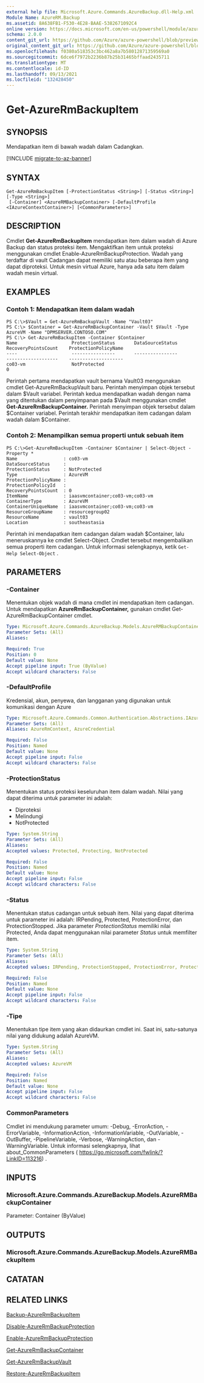 ```yaml
---
external help file: Microsoft.Azure.Commands.AzureBackup.dll-Help.xml
Module Name: AzureRM.Backup
ms.assetid: 8A638FB1-F530-4E28-BAAE-5382671092C4
online version: https://docs.microsoft.com/en-us/powershell/module/azurerm.backup/get-azurermbackupitem
schema: 2.0.0
content_git_url: https://github.com/Azure/azure-powershell/blob/preview/src/ResourceManager/AzureBackup/Commands.AzureBackup/help/Get-AzureRmBackupItem.md
original_content_git_url: https://github.com/Azure/azure-powershell/blob/preview/src/ResourceManager/AzureBackup/Commands.AzureBackup/help/Get-AzureRmBackupItem.md
ms.openlocfilehash: f0380a518353c3bc462a8a7b58012871359569a0
ms.sourcegitcommit: 6dce6f7972b2236b87b25b31465bffaad2435711
ms.translationtype: MT
ms.contentlocale: id-ID
ms.lasthandoff: 09/13/2021
ms.locfileid: "132428450"
---
```

# Get-AzureRmBackupItem

## SYNOPSIS
Mendapatkan item di bawah wadah dalam Cadangkan.

[!INCLUDE [migrate-to-az-banner](../../includes/migrate-to-az-banner.md)]

## SYNTAX

```
Get-AzureRmBackupItem [-ProtectionStatus <String>] [-Status <String>] [-Type <String>]
 [-Container] <AzureRMBackupContainer> [-DefaultProfile <IAzureContextContainer>] [<CommonParameters>]
```

## DESCRIPTION
Cmdlet **Get-AzureRmBackupItem** mendapatkan item dalam wadah di Azure Backup dan status proteksi item.
Mengaktifkan item untuk proteksi menggunakan cmdlet Enable-AzureRmBackupProtection.
Wadah yang terdaftar di vault Cadangan dapat memiliki satu atau beberapa item yang dapat diproteksi.
Untuk mesin virtual Azure, hanya ada satu item dalam wadah mesin virtual.

## EXAMPLES

### Contoh 1: Mendapatkan item dalam wadah
```
PS C:\>$Vault = Get-AzureRmBackupVault -Name "Vault03"
PS C:\> $Container = Get-AzureRmBackupContainer -Vault $Vault -Type AzureVM -Name "DPMSERVER.CONTOSO.COM"
PS C:\> Get-AzureRmBackupItem -Container $Container
Name                    ProtectionStatus       DataSourceStatus       RecoveryPointsCount    ProtectionPolicyName
----                    ----------------       ----------------       -------------------    --------------------
co03-vm                 NotProtected                                  0
```

Perintah pertama mendapatkan vault bernama Vault03 menggunakan cmdlet Get-AzureRmBackupVault baru.
Perintah menyimpan objek tersebut dalam $Vault variabel.
Perintah kedua mendapatkan wadah dengan nama yang ditentukan dalam penyimpanan pada $Vault menggunakan cmdlet **Get-AzureRmBackupContainer.**
Perintah menyimpan objek tersebut dalam $Container variabel.
Perintah terakhir mendapatkan item cadangan dalam wadah dalam $Container.

### Contoh 2: Menampilkan semua properti untuk sebuah item
```
PS C:\>Get-AzureRmBackupItem -Container $Container | Select-Object -Property *
Name                 : co03-vm
DataSourceStatus     : 
ProtectionStatus     : NotProtected
Type                 : AzureVM
ProtectionPolicyName : 
ProtectionPolicyId   : 
RecoveryPointsCount  : 0
ItemName             : iaasvmcontainer;co03-vm;co03-vm
ContainerType        : AzureVM
ContainerUniqueName  : iaasvmcontainer;co03-vm;co03-vm
ResourceGroupName    : resourcegroup02
ResourceName         : vault03
Location             : southeastasia
```

Perintah ini mendapatkan item cadangan dalam wadah $Container, lalu meneruskannya ke cmdlet Select-Object.
Cmdlet tersebut mengembalikan semua properti item cadangan.
Untuk informasi selengkapnya, ketik `Get-Help Select-Object` .

## PARAMETERS

### -Container
Menentukan objek wadah di mana cmdlet ini mendapatkan item cadangan.
Untuk mendapatkan **AzureRmBackupContainer,** gunakan cmdlet Get-AzureRmBackupContainer cmdlet.

```yaml
Type: Microsoft.Azure.Commands.AzureBackup.Models.AzureRMBackupContainer
Parameter Sets: (All)
Aliases:

Required: True
Position: 0
Default value: None
Accept pipeline input: True (ByValue)
Accept wildcard characters: False
```

### -DefaultProfile
Kredensial, akun, penyewa, dan langganan yang digunakan untuk komunikasi dengan Azure

```yaml
Type: Microsoft.Azure.Commands.Common.Authentication.Abstractions.IAzureContextContainer
Parameter Sets: (All)
Aliases: AzureRmContext, AzureCredential

Required: False
Position: Named
Default value: None
Accept pipeline input: False
Accept wildcard characters: False
```

### -ProtectionStatus
Menentukan status proteksi keseluruhan item dalam wadah.
Nilai yang dapat diterima untuk parameter ini adalah:
- Diproteksi 
- Melindungi  
- NotProtected

```yaml
Type: System.String
Parameter Sets: (All)
Aliases:
Accepted values: Protected, Protecting, NotProtected

Required: False
Position: Named
Default value: None
Accept pipeline input: False
Accept wildcard characters: False
```

### -Status
Menentukan status cadangan untuk sebuah item.
Nilai yang dapat diterima untuk parameter ini adalah: IRPending, Protected, ProtectionError, dan ProtectionStopped.
Jika parameter *ProtectionStatus* memiliki nilai Protected, Anda dapat menggunakan nilai parameter *Status* untuk memfilter item.

```yaml
Type: System.String
Parameter Sets: (All)
Aliases:
Accepted values: IRPending, ProtectionStopped, ProtectionError, Protected

Required: False
Position: Named
Default value: None
Accept pipeline input: False
Accept wildcard characters: False
```

### -Tipe
Menentukan tipe item yang akan didaurkan cmdlet ini.
Saat ini, satu-satunya nilai yang didukung adalah AzureVM.

```yaml
Type: System.String
Parameter Sets: (All)
Aliases:
Accepted values: AzureVM

Required: False
Position: Named
Default value: None
Accept pipeline input: False
Accept wildcard characters: False
```

### CommonParameters
Cmdlet ini mendukung parameter umum: -Debug, -ErrorAction, -ErrorVariable, -InformationAction, -InformationVariable, -OutVariable, -OutBuffer, -PipelineVariable, -Verbose, -WarningAction, dan -WarningVariable. Untuk informasi selengkapnya, lihat about_CommonParameters ( https://go.microsoft.com/fwlink/?LinkID=113216) .

## INPUTS

### Microsoft.Azure.Commands.AzureBackup.Models.AzureRMBackupContainer
Parameter: Container (ByValue)

## OUTPUTS

### Microsoft.Azure.Commands.AzureBackup.Models.AzureRMBackupItem

## CATATAN

## RELATED LINKS

[Backup-AzureRmBackupItem](./Backup-AzureRmBackupItem.md)

[Disable-AzureRmBackupProtection](./Disable-AzureRmBackupProtection.md)

[Enable-AzureRmBackupProtection](./Enable-AzureRmBackupProtection.md)

[Get-AzureRmBackupContainer](./Get-AzureRmBackupContainer.md)

[Get-AzureRmBackupVault](./Get-AzureRmBackupVault.md)

[Restore-AzureRmBackupItem](./Restore-AzureRmBackupItem.md)


